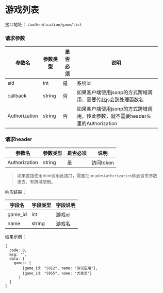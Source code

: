 # 游戏列表

接口地址： ``` /authentication/game/list ```

### 请求参数
| 参数名 | 参数类型 | 是否必须 | 说明 |
| --- | --- | --- | --- |
| sid | int | 是 | 系统id |
| callback | string | 否 | 如果客户端使用jsonp的方式跨域调用，需要传此js会到处理函数名 |
| Authorization | string | 否 | 如果客户端使用jsonp的方式跨域调用，传此参数，就不需要header头里的Authorization |


### 请求header
| 参数名 | 参数类型 | 是否必须 | 说明 |
| --- | --- | --- | --- |
| Authorization | string | 是 | 访问token |

> 如果直接使用html调用此接口，需要把header```Authorization```移到请求参数里去。有跨域限制。

响应结果：

| 字段名 | 字段类型 | 字段说明 |
| --- | --- | --- |
| game_id | int | 游戏id |
| name | string | 游戏名 |

结果示例：
```
{
  code: 0,
  msg: "",
  data: {
    games: [
        {game_id: "5012", name: "测试应用"},
        {game_id: "5055", name: "犬夜叉"}
      ]
  }
}
```


